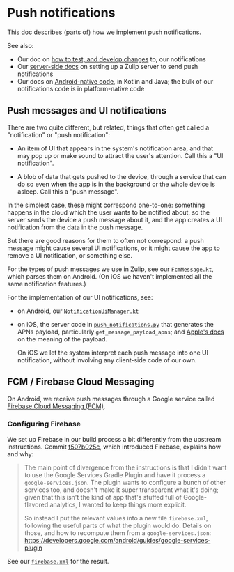 # Push notifications

This doc describes (parts of) how we implement push notifications.

See also:
 * Our doc on [how to test, and develop
   changes](../howto/push-notifications.md) to, our notifications
 * Our [server-side docs][rtd-mobile-notif] on setting up a Zulip
   server to send push notifications
 * Our docs on [Android-native code](android.md), in Kotlin and Java;
   the bulk of our notifications code is in platform-native code

[rtd-mobile-notif]: https://zulip.readthedocs.io/en/latest/production/mobile-push-notifications.html


## Push messages and UI notifications

There are two quite different, but related, things that often get
called a "notification" or "push notification":

 * An item of UI that appears in the system's notification area, and
   that may pop up or make sound to attract the user's attention.
   Call this a "UI notification".

 * A blob of data that gets pushed to the device, through a service
   that can do so even when the app is in the background or the whole
   device is asleep.  Call this a "push message".

In the simplest case, these might correspond one-to-one: something
happens in the cloud which the user wants to be notified about, so the
server sends the device a push message about it, and the app creates a
UI notification from the data in the push message.

But there are good reasons for them to often not correspond: a push
message might cause several UI notifications, or it might cause the
app to remove a UI notification, or something else.

For the types of push messages we use in Zulip, see our
[`FcmMessage.kt`][FcmMessage.kt], which parses them on Android.  (On
iOS we haven't implemented all the same notification features.)

For the implementation of our UI notifications, see:

 * on Android, our [`NotificationUiManager.kt`][NotificationUiManager.kt]

 * on iOS, the server code in
   [`push_notifications.py`][push_notifications.py] that generates the
   APNs payload, particularly `get_message_payload_apns`; and [Apple's
   docs][apns-payload] on the meaning of the payload.
   
   On iOS we let the system interpret each push message into one UI
   notification, without involving any client-side code of our own.

[FcmMessage.kt]: ../../android/app/src/main/java/com/zulipmobile/notifications/FcmMessage.kt
[NotificationUiManager.kt]: ../../android/app/src/main/java/com/zulipmobile/notifications/NotificationUiManager.kt
[push_notifications.py]: https://github.com/zulip/zulip/blob/main/zerver/lib/push_notifications.py
[apns-payload]: https://developer.apple.com/documentation/usernotifications/setting_up_a_remote_notification_server/generating_a_remote_notification


## FCM / Firebase Cloud Messaging

On Android, we receive push messages through a Google service called
[Firebase Cloud Messaging (FCM)][fcm].

[fcm]: https://firebase.google.com/docs/cloud-messaging/


### Configuring Firebase

We set up Firebase in our build process a bit differently from the
upstream instructions.  Commit [f507b025c][], which introduced Firebase,
explains how and why:

> The main point of divergence from the instructions is that I didn't
> want to use the Google Services Gradle Plugin and have it process a
> `google-services.json`.  The plugin wants to configure a bunch of
> other services too, and doesn't make it super transparent what it's
> doing; given that this isn't the kind of app that's stuffed full of
> Google-flavored analytics, I wanted to keep things more explicit.
>
> So instead I put the relevant values into a new file `firebase.xml`,
> following the useful parts of what the plugin would do.  Details on
> those, and how to recompute them from a `google-services.json`:
>   https://developers.google.com/android/guides/google-services-plugin

[f507b025c]: https://github.com/zulip/zulip-mobile/commit/f507b025c

See our [`firebase.xml`][firebase.xml] for the result.

[firebase.xml]: ../../android/app/src/main/res/values/firebase.xml
